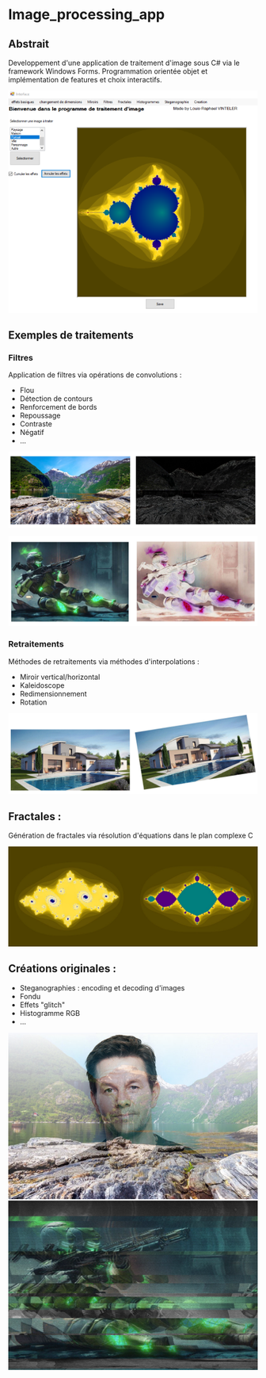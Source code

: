 # Image_processing_app

## Abstrait

Developpement d'une application de traitement d'image sous C# via le framework Windows Forms. Programmation orientée objet et implémentation de features et choix interactifs. 


![png](app_files/presentation_appli.png)


## Exemples de traitements 

### Filtres 

Application de filtres via opérations de convolutions : 

- Flou
- Détection de contours
- Renforcement de bords
- Repoussage
- Contraste
- Négatif
- ...

![png](app_files/paysage_filtered.png)

![png](app_files/perso_inverted.png)

### Retraitements

Méthodes de retraitements via méthodes d'interpolations : 

- Miroir vertical/horizontal
- Kaleidoscope
- Redimensionnement
- Rotation

![png](app_files/house_rotated.png)


## Fractales : 

Génération de fractales via résolution d'équations dans le plan complexe C

![png](app_files/true_fractale.png)


## Créations originales : 

- Steganographies : encoding et decoding d'images
- Fondu
- Effets "glitch"
- Histogramme RGB
- ...


![png](app_files/fondu.bmp)
![png](app_files/glitched_v2.bmp)




